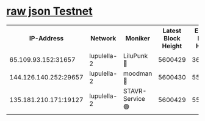 [raw json Testnet](https://rpc-check.jaclalt.stavr.tech/jaclalt/rpc-jaclalt-result.json)
=

<table><tr><th>IP-Address</th><th>Network</th><th>Moniker</th><th>Latest Block Height</th><th>Earliest Block Height</th><th>Catching Up</th><th>Tx Index</th><th>Voting Power</th><th>Scan Time</th></tr><tr><td>65.109.93.152:31657</td><td>lupulella-2</td><td>LiluPunk 🔴</td><td>5600429</td><td>3688866</td><td>False</td><td>on</td><td>685033</td><td>2023-12-06T22:26:57.012655965UTC</td></tr><tr><td>144.126.140.252:29657</td><td>lupulella-2</td><td>moodman 🔴</td><td>5600430</td><td>5500430</td><td>False</td><td>off</td><td>769094</td><td>2023-12-06T22:27:03.898100557UTC</td></tr><tr><td>135.181.210.171:19127</td><td>lupulella-2</td><td>STAVR-Service 🟢</td><td>5600429</td><td>5598401</td><td>False</td><td>on</td><td>0</td><td>2023-12-06T22:26:56.683399334UTC</td></tr></table>
